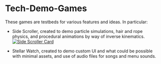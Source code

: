 # Tech-Demo-Games
These games are testbeds for various features and ideas. In particular:
- Side Scroller, created to demo particle simulations, hair and rope physics, and procedural animations by way of inverse kinematics.
[![Side Scroller Card](https://user-images.githubusercontent.com/44931507/223037900-20c230c9-9fca-4762-87d0-e103d12b78a6.png)](https://youtu.be/vvD79In-BT0)

- Stellar Watch, created to demo custom UI and what could be possible with minimal assets, and use of audio files for songs and menu sounds.
